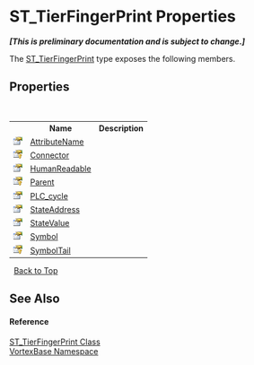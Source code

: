 # ST_TierFingerPrint Properties
 _**\[This is preliminary documentation and is subject to change.\]**_

The <a href="T_VortexBase_ST_TierFingerPrint.md">ST_TierFingerPrint</a> type exposes the following members.


## Properties
&nbsp;<table><tr><th></th><th>Name</th><th>Description</th></tr><tr><td>![Public property](media/pubproperty.gif "Public property")</td><td><a href="P_VortexBase_ST_TierFingerPrint_AttributeName.md">AttributeName</a></td><td /></tr><tr><td>![Protected property](media/protproperty.gif "Protected property")</td><td><a href="P_VortexBase_ST_TierFingerPrint_Connector.md">Connector</a></td><td /></tr><tr><td>![Public property](media/pubproperty.gif "Public property")</td><td><a href="P_VortexBase_ST_TierFingerPrint_HumanReadable.md">HumanReadable</a></td><td /></tr><tr><td>![Protected property](media/protproperty.gif "Protected property")</td><td><a href="P_VortexBase_ST_TierFingerPrint_Parent.md">Parent</a></td><td /></tr><tr><td>![Public property](media/pubproperty.gif "Public property")</td><td><a href="P_VortexBase_ST_TierFingerPrint_PLC_cycle.md">PLC_cycle</a></td><td /></tr><tr><td>![Public property](media/pubproperty.gif "Public property")</td><td><a href="P_VortexBase_ST_TierFingerPrint_StateAddress.md">StateAddress</a></td><td /></tr><tr><td>![Public property](media/pubproperty.gif "Public property")</td><td><a href="P_VortexBase_ST_TierFingerPrint_StateValue.md">StateValue</a></td><td /></tr><tr><td>![Public property](media/pubproperty.gif "Public property")</td><td><a href="P_VortexBase_ST_TierFingerPrint_Symbol.md">Symbol</a></td><td /></tr><tr><td>![Protected property](media/protproperty.gif "Protected property")</td><td><a href="P_VortexBase_ST_TierFingerPrint_SymbolTail.md">SymbolTail</a></td><td /></tr></table>&nbsp;
<a href="#st_tierfingerprint-properties">Back to Top</a>

## See Also


#### Reference
<a href="T_VortexBase_ST_TierFingerPrint.md">ST_TierFingerPrint Class</a><br /><a href="N_VortexBase.md">VortexBase Namespace</a><br />